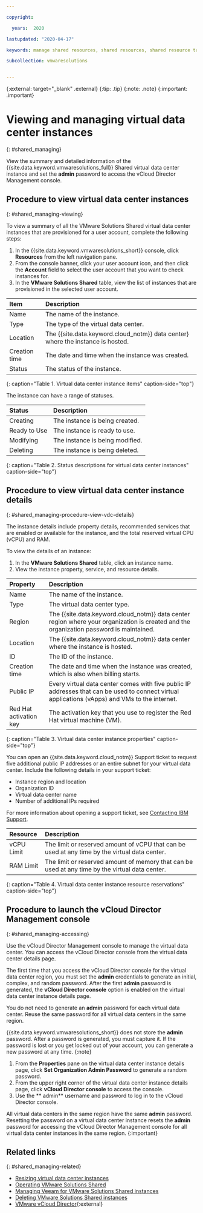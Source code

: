 ```yaml
---

copyright:

  years:  2020

lastupdated: "2020-04-17"

keywords: manage shared resources, shared resources, shared resource tasks

subcollection: vmwaresolutions


---
```


{:external: target="_blank" .external}
{:tip: .tip}
{:note: .note}
{:important: .important}

# Viewing and managing virtual data center instances
{: #shared_managing}

View the summary and detailed information of the {{site.data.keyword.vmwaresolutions_full}} Shared virtual data center instance and set the **admin** password to access the vCloud Director Management console.

## Procedure to view virtual data center instances
{: #shared_managing-viewing}

To view a summary of all the VMware Solutions Shared virtual data center instances that are provisioned for a user account, complete the following steps:

1. In the {{site.data.keyword.vmwaresolutions_short}} console, click **Resources** from the left navigation pane.
2. From the console banner, click your user account icon, and then click the **Account** field to select the user account that you want to check instances for.  
3. In the **VMware Solutions Shared** table, view the list of instances that are provisioned in the selected user account.

| Item        | Description       |  
|:------------- |:------------- |
| Name | The name of the instance. |
| Type | The type of the virtual data center. |
| Location | The {{site.data.keyword.cloud_notm}} data center} where the instance is hosted. |  
| Creation time | The date and time when the instance was created. |
| Status | The status of the instance. |
{: caption="Table 1. Virtual data center instance items" caption-side="top"}

The instance can have a range of statuses.

| Status        | Description       |
|:------------- |:------------- |
| Creating | The instance is being created. |
| Ready to Use | The instance is ready to use. |
| Modifying | The instance is being modified. |
| Deleting | The instance is being deleted. |
{: caption="Table 2. Status descriptions for virtual data center instances" caption-side="top"}

## Procedure to view virtual data center instance details
{: #shared_managing-procedure-view-vdc-details}

The instance details include property details, recommended services that are enabled or available for the instance, and the total reserved virtual CPU (vCPU) and RAM.

To view the details of an instance:

1. In the **VMware Solutions Shared** table, click an instance name.
2. View the instance property, service, and resource details.

| Property        | Description       |
|:------------- |:------------- |
| Name | The name of the instance. |
| Type | The virtual data center type. |
| Region | The {{site.data.keyword.cloud_notm}} data center region where your organization is created and the organization password is maintained. |
| Location | The {{site.data.keyword.cloud_notm}} data center where the instance is hosted. |
| ID | The ID of the instance. |
| Creation time | The date and time when the instance was created, which is also when billing starts. |
| Public IP | Every virtual data center comes with five public IP addresses that can be used to connect virtual applications (vApps) and VMs to the internet. |
| Red Hat activation key | The activation key that you use to register the Red Hat virtual machine (VM). |
{: caption="Table 3. Virtual data center instance properties" caption-side="top"}

You can open an {{site.data.keyword.cloud_notm}} Support ticket to request five additional public IP addresses or an entire subnet for your virtual data center. Include the following details in your support ticket:

* Instance region and location
* Organization ID
* Virtual data center name
* Number of additional IPs required

For more information about opening a support ticket, see [Contacting IBM Support](/docs/vmwaresolutions?topic=vmwaresolutions-trbl_support).

| Resource        | Description       |
|:------------- |:------------- |
| vCPU Limit | The limit or reserved amount of vCPU that can be used at any time by the virtual data center.  |
| RAM Limit | The limit or reserved amount of memory that can be used at any time by the virtual data center.  |
{: caption="Table 4. Virtual data center instance resource reservations" caption-side="top"}

## Procedure to launch the vCloud Director Management console
{: #shared_managing-accessing}

Use the vCloud Director Management console to manage the virtual data center. You can access the vCloud Director console from the virtual data center details page.

The first time that you access the vCloud Director console for the virtual data center region, you must set the **admin** credentials to generate an initial, complex, and random password. After the first **admin** password is generated, the **vCloud Director console** option is enabled on the virtual data center instance details page.

You do not need to generate an **admin** password for each virtual data center. Reuse the same password for all virtual data centers in the same region.

{{site.data.keyword.vmwaresolutions_short}} does not store the **admin** password. After a password is generated, you must capture it. If the password is lost or you get locked out of your account, you can generate a new password at any time.
{:note}

1. From the **Properties** pane on the virtual data center instance details page, click **Set Organization Admin Password** to generate a random password.
2. From the upper right corner of the virtual data center instance details page, click **vCloud Director console** to access the console.
3. Use the ** admin** username and password to log in to the vCloud Director console.

All virtual data centers in the same region have the same **admin** password. Resetting the password on a virtual data center instance resets the **admin** password for accessing the vCloud Director Management console for all virtual data center instances in the same region.
{:important}

## Related links
{: #shared_managing-related}

* [Resizing virtual data center instances](/docs/vmwaresolutions?topic=vmwaresolutions-shared_resize)
* [Operating VMware Solutions Shared](/docs/vmwaresolutions?topic=vmwaresolutions-shared_vcd-ops-guide)
* [Managing Veeam for VMware Solutions Shared instances](/docs/vmwaresolutions?topic=vmwaresolutions-shared_veeam)
* [Deleting VMware Solutions Shared instances](/docs/vmwaresolutions?topic=vmwaresolutions-shared_deletinginstance)
* [VMware vCloud Director](https://www.vmware.com/ca/products/vcloud-director.html){:external}
